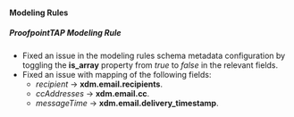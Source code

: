 
#### Modeling Rules
##### ProofpointTAP Modeling Rule
- Fixed an issue in the modeling rules schema metadata configuration by toggling the **is_array** property from *true* to *false* in the relevant fields.
- Fixed an issue with mapping of the following fields: 
  - *recipient* -> **xdm.email.recipients**.
  - *ccAddresses* -> **xdm.email.cc**. 
  - *messageTime* -> **xdm.email.delivery_timestamp**.
